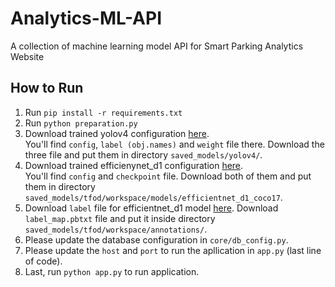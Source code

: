 # Analytics-ML-API
A collection of machine learning model API for Smart Parking Analytics Website

## How to Run
1. Run `pip install -r requirements.txt`
2. Run `python preparation.py`
3. Download trained yolov4 configuration [here](https://drive.google.com/drive/folders/14td_wB0K0g0AAKLKAMMj872_dXeKCWl0?usp=sharing).</br>
You'll find `config`, `label (obj.names)` and `weight` file there. Download the three file and put them in directory `saved_models/yolov4/`.
5. Download trained efficienynet_d1 configuration [here](https://drive.google.com/drive/folders/1u8jmqmsku0QCZcQnzKSYFP0WU3U4jvtr?usp=sharing).</br>
You'll find `config` and `checkpoint` file. Download both of them and put them in directory `saved_models/tfod/workspace/models/efficientnet_d1_coco17`.
7. Download `label` file for efficientnet_d1 model [here](https://drive.google.com/drive/folders/1tbKOLc2srxj8PLlkUhVtzCOMyctH-E-7?usp=sharing).
Download `label_map.pbtxt` file and put it inside directory `saved_models/tfod/workspace/annotations/`.
9. Please update the database configuration in `core/db_config.py`.
10. Please update the `host` and `port` to run the apllication in `app.py` (last line of code).
11. Last, run `python app.py` to run application.

